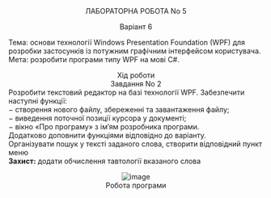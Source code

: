 <div align="center">ЛАБОРАТОРНА РОБОТА No 5

Варіант 6</div>
Тема: основи технології Windows Presentation Foundation (WPF) для розробки застосунків із потужним графічним інтерфейсом користувача.<br>
Мета: розробити програми типу WPF на мові C#.

<div align="center">Хід роботи<br>
Завдання No 2</div>
Розробити текстовий редактор на базі технології WPF. Забезпечити наступні функції:<br>
− створення нового файлу, збереженні та завантаження файлу;<br>
− виведення поточної позиції курсора у документі;<br>
− вікно «Про програму» з ім’ям розробника програми.<br>
Додатково доповнити функціями відповідно до варіанту.<br>
Організувати пошук у тексті заданого слова, створити відповідний пункт меню<br>
<b>Захист:</b> додати обчислення тавтології вказаного слова<br>

<div align="center">

![image](https://github.com/user-attachments/assets/aed1df2f-49db-461e-ae0b-e657078f06d0)<br>
Робота програми




